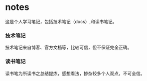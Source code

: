 # notes
这是个人学习笔记，包括技术笔记（docs）,和读书笔记。
### 技术笔记
技术笔记来自博客、官方文档等，比较可信，但不保证完全正确。
### 读书笔记
读书笔为所读书之总结提炼，感想看法，掺杂较多个人观点，不可全信。
